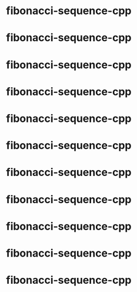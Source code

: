 # fibonacci-sequence-cpp
# fibonacci-sequence-cpp
# fibonacci-sequence-cpp
# fibonacci-sequence-cpp
# fibonacci-sequence-cpp
# fibonacci-sequence-cpp
# fibonacci-sequence-cpp
# fibonacci-sequence-cpp
# fibonacci-sequence-cpp
# fibonacci-sequence-cpp
# fibonacci-sequence-cpp

